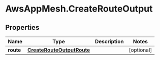 # AwsAppMesh.CreateRouteOutput

## Properties

Name | Type | Description | Notes
------------ | ------------- | ------------- | -------------
**route** | [**CreateRouteOutputRoute**](CreateRouteOutputRoute.md) |  | [optional] 



